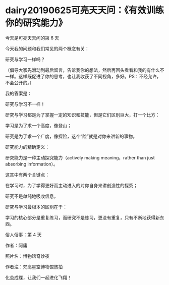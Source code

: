 # dairy20190625可亮天天问：《有效训练你的研究能力》

今天是可亮天天问的第 6 天

今天我的问题和我们常见的两个概念有关：

研究与学习一样吗？

（倡导大家先滑动到最后留言，告诉我你的想法，然后再回头看看和我的有什么不一样。这样既促进了你的思考，也让我收获了不同视角，多好。PS：不经允许，不会公开的。）

我的答案是：

研究与学习不一样！

研究与学习都是为了掌握一定的知识和技能，但是它们区别巨大，打一个比方：

学习是为了求一个高度，像登山；

研究是为了求一个广度，像探险，这个“险”就是对你来讲新的事物。

研究能力的精确定义：

研究能力是一种主动探究能力（actively making meaning，rather than just absorbing information）。

这其中有两个关键点：

在学习时，为了学得更好而主动进入的对你自身来讲创造性的探究；

研究不是单纯地吸收信息。

研究与学习最根本的区别在于：

学习的核心部分是重复练习，而研究不是练习，更没有重复，只有不断地获得新东西。

俗人俗事：第 4 天

作者：阿庸

照片名：博物馆奇妙夜

作者注：梵高星空博物馆旅拍

化茧成蝶，让我们一起进化飞翔！
